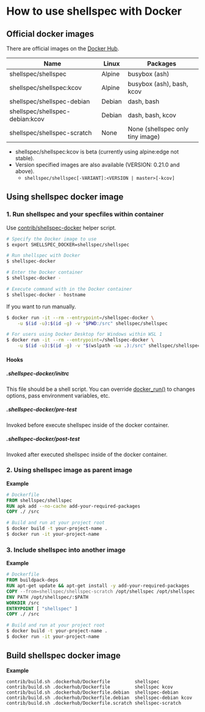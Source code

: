 # How to use shellspec with Docker

## Official docker images

There are official images on the [Docker Hub](https://hub.docker.com/r/shellspec/shellspec).

| Name                            | Linux  | Packages                         |
| ------------------------------- | ------ | -------------------------------- |
| shellspec/shellspec             | Alpine | busybox (ash)                    |
| shellspec/shellspec:kcov        | Alpine | busybox (ash), bash, kcov        |
| shellspec/shellspec-debian      | Debian | dash, bash                       |
| shellspec/shellspec-debian:kcov | Debian | dash, bash, kcov                 |
| shellspec/shellspec-scratch     | None   | None (shellspec only tiny image) |

- shellspec/shellspec:kcov is beta (currently using alpine:edge not stable).
- Version specified images are also available (VERSION: 0.21.0 and above).
  - `shellspec/shellspec[-VARIANT]:<VERSION | master>[-kcov]`

## Using shellspec docker image

### 1. Run shellspec and your specfiles within container

Use [contrib/shellspec-docker](../contrib/shellspec-docker) helper script.

```sh
# Specify the Docker image to use
$ export SHELLSPEC_DOCKER=shellspec/shellspec

# Run shellspec with Docker
$ shellspec-docker

# Enter the Docker container
$ shellspec-docker -

# Execute command with in the Docker container
$ shellspec-docker - hostname
```

If you want to run manually.

```sh
$ docker run -it --rm --entrypoint=/shellspec-docker \
    -u $(id -u):$(id -g) -v "$PWD:/src" shellspec/shellspec

# For users using Docker Desktop for Windows within WSL 1
$ docker run -it --rm --entrypoint=/shellspec-docker \
    -u $(id -u):$(id -g) -v "$(wslpath -wa .):/src" shellspec/shellspec
```

#### Hooks

##### .shellspec-docker/initrc

This file should be a shell script. You can override [docker_run()](../contrib/shellspec-docker) to
changes options, pass environment variables, etc.

##### .shellspec-docker/pre-test

Invoked before execute shellspec inside of the docker container.

##### .shellspec-docker/post-test

Invoked after executed shellspec inside of the docker container.

### 2. Using shellspec image as parent image

**Example**

```Dockerfile
# Dockerfile
FROM shellspec/shellspec
RUN apk add --no-cache add-your-required-packages
COPY ./ /src
```

```sh
# Build and run at your project root
$ docker build -t your-project-name .
$ docker run -it your-project-name
```

### 3. Include shellspec into another image

**Example**

```Dockerfile
# Dockerfile
FROM buildpack-deps
RUN apt-get update && apt-get install -y add-your-required-packages
COPY --from=shellspec/shellspec-scratch /opt/shellspec /opt/shellspec
ENV PATH /opt/shellspec/:$PATH
WORKDIR /src
ENTRYPOINT [ "shellspec" ]
COPY ./ /src
```

```sh
# Build and run at your project root
$ docker build -t your-project-name .
$ docker run -it your-project-name
```

## Build shellspec docker image

**Example**

```
contrib/build.sh .dockerhub/Dockerfile         shellspec
contrib/build.sh .dockerhub/Dockerfile         shellspec kcov
contrib/build.sh .dockerhub/Dockerfile.debian  shellspec-debian
contrib/build.sh .dockerhub/Dockerfile.debian  shellspec-debian kcov
contrib/build.sh .dockerhub/Dockerfile.scratch shellspec-scratch
```
